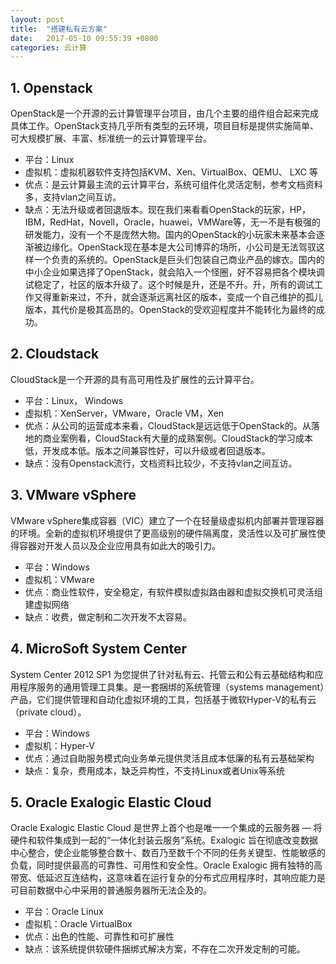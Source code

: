 ```yaml
---
layout: post
title:  "搭建私有云方案"
date:   2017-05-10 09:55:39 +0800
categories: 云计算
---
```



## 1. Openstack
OpenStack是一个开源的云计算管理平台项目，由几个主要的组件组合起来完成具体工作。OpenStack支持几乎所有类型的云环境，项目目标是提供实施简单、可大规模扩展、丰富、标准统一的云计算管理平台。  
- 平台：Linux  
- 虚拟机：虚拟机器软件支持包括KVM、Xen、VirtualBox、QEMU、 LXC 等  
- 优点：是云计算最主流的云计算平台，系统可组件化灵活定制，参考文档资料多，支持vlan之间互访。
- 缺点：无法升级或者回退版本。现在我们来看看OpenStack的玩家，HP，IBM，RedHat，Novell，Oracle，huawei，VMWare等，无一不是有极强的研发能力，没有一个不是庞然大物。国内的OpenStack的小玩家未来基本会逐渐被边缘化。OpenStack现在基本是大公司博弈的场所，小公司是无法驾驭这样一个负责的系统的。OpenStack是巨头们包装自己商业产品的嫁衣。国内的中小企业如果选择了OpenStack，就会陷入一个怪圈，好不容易把各个模块调试稳定了，社区的版本升级了。这个时候是升，还是不升。升，所有的调试工作又得重新来过，不升，就会逐渐远离社区的版本，变成一个自己维护的孤儿版本，其代价是极其高昂的。OpenStack的受欢迎程度并不能转化为最终的成功。

## 2. Cloudstack
CloudStack是一个开源的具有高可用性及扩展性的云计算平台。  
- 平台：Linux， Windows   
- 虚拟机：XenServer，VMware，Oracle VM，Xen
- 优点：从公司的运营成本来看，CloudStack是远远低于OpenStack的。从落地的商业案例看，CloudStack有大量的成熟案例。CloudStack的学习成本低，开发成本低。版本之间兼容性好，可以升级或者回退版本。
- 缺点：没有Openstack流行，文档资料比较少，不支持vlan之间互访。

## 3. VMware vSphere
VMware vSphere集成容器（VIC）建立了一个在轻量级虚拟机内部署并管理容器的环境。全新的虚拟机环境提供了更高级别的硬件隔离度，灵活性以及可扩展性使得容器对开发人员以及企业应用具有如此大的吸引力。    
- 平台：Windows  
- 虚拟机：VMware  
- 优点：商业性软件，安全稳定，有软件模拟虚拟路由器和虚拟交换机可灵活组建虚拟网络
- 缺点：收费，做定制和二次开发不太容易。  


## 4. MicroSoft  System Center
System Center 2012 SP1 为您提供了针对私有云、托管云和公有云基础结构和应用程序服务的通用管理工具集。是一套捆绑的系统管理（systems management）产品，它们提供管理和自动化虚拟环境的工具，包括基于微软Hyper-V的私有云（private cloud）。
- 平台：Windows
- 虚拟机：Hyper-V
- 优点：通过自助服务模式向业务单元提供灵活且成本低廉的私有云基础架构
- 缺点：复杂，费用成本，缺乏异构性，不支持Linux或者Unix等系统


## 5. Oracle Exalogic Elastic Cloud
Oracle Exalogic Elastic Cloud 是世界上首个也是唯一一个集成的云服务器 — 将硬件和软件集成到一起的“一体化封装云服务”系统。Exalogic 旨在彻底改变数据中心整合，使企业能够整合数十、数百乃至数千个不同的任务关键型、性能敏感的负载，同时提供最高的可靠性、可用性和安全性。Oracle Exalogic 拥有独特的高带宽、低延迟互连结构，这意味着在运行复杂的分布式应用程序时，其响应能力是可目前数据中心中采用的普通服务器所无法企及的。
- 平台：Oracle Linux
- 虚拟机：Oracle VirtualBox
- 优点：出色的性能、可靠性和可扩展性
- 缺点：该系统提供软硬件捆绑式解决方案，不存在二次开发定制的可能。

